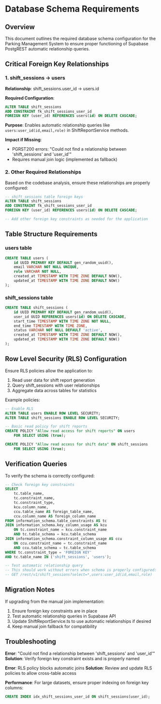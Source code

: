 # Database Schema Requirements

## Overview
This document outlines the required database schema configuration for the Parking Management System to ensure proper functioning of Supabase PostgREST automatic relationship queries.

## Critical Foreign Key Relationships

### 1. shift_sessions → users
**Relationship**: shift_sessions.user_id → users.id

**Required Configuration**:
```sql
ALTER TABLE shift_sessions
ADD CONSTRAINT fk_shift_sessions_user_id
FOREIGN KEY (user_id) REFERENCES users(id) ON DELETE CASCADE;
```

**Purpose**: Enables automatic relationship queries like `users:user_id(id,email,role)` in ShiftReportService methods.

**Impact if Missing**:
- PGRST200 errors: "Could not find a relationship between 'shift_sessions' and 'user_id'"
- Requires manual join logic (implemented as fallback)

### 2. Other Required Relationships
Based on the codebase analysis, ensure these relationships are properly configured:

```sql
-- shift_sessions table foreign keys
ALTER TABLE shift_sessions
ADD CONSTRAINT fk_shift_sessions_user_id
FOREIGN KEY (user_id) REFERENCES users(id) ON DELETE CASCADE;

-- Add other foreign key constraints as needed for the application
```

## Table Structure Requirements

### users table
```sql
CREATE TABLE users (
    id UUID PRIMARY KEY DEFAULT gen_random_uuid(),
    email VARCHAR NOT NULL UNIQUE,
    role VARCHAR NOT NULL,
    created_at TIMESTAMP WITH TIME ZONE DEFAULT NOW(),
    updated_at TIMESTAMP WITH TIME ZONE DEFAULT NOW()
);
```

### shift_sessions table
```sql
CREATE TABLE shift_sessions (
    id UUID PRIMARY KEY DEFAULT gen_random_uuid(),
    user_id UUID REFERENCES users(id) ON DELETE CASCADE,
    start_time TIMESTAMP WITH TIME ZONE NOT NULL,
    end_time TIMESTAMP WITH TIME ZONE,
    status VARCHAR NOT NULL DEFAULT 'active',
    created_at TIMESTAMP WITH TIME ZONE DEFAULT NOW(),
    updated_at TIMESTAMP WITH TIME ZONE DEFAULT NOW()
);
```

## Row Level Security (RLS) Configuration

Ensure RLS policies allow the application to:
1. Read user data for shift report generation
2. Query shift_sessions with user relationships
3. Aggregate data across tables for statistics

Example policies:
```sql
-- Enable RLS
ALTER TABLE users ENABLE ROW LEVEL SECURITY;
ALTER TABLE shift_sessions ENABLE ROW LEVEL SECURITY;

-- Basic read policy for shift reports
CREATE POLICY "Allow read access for shift reports" ON users
    FOR SELECT USING (true);

CREATE POLICY "Allow read access for shift data" ON shift_sessions
    FOR SELECT USING (true);
```

## Verification Queries

To verify the schema is correctly configured:

```sql
-- Check foreign key constraints
SELECT
    tc.table_name,
    tc.constraint_name,
    tc.constraint_type,
    kcu.column_name,
    ccu.table_name AS foreign_table_name,
    ccu.column_name AS foreign_column_name
FROM information_schema.table_constraints AS tc
JOIN information_schema.key_column_usage AS kcu
    ON tc.constraint_name = kcu.constraint_name
    AND tc.table_schema = kcu.table_schema
JOIN information_schema.constraint_column_usage AS ccu
    ON ccu.constraint_name = tc.constraint_name
    AND ccu.table_schema = tc.table_schema
WHERE tc.constraint_type = 'FOREIGN KEY'
AND tc.table_name IN ('shift_sessions', 'users');

-- Test automatic relationship query
-- This should work without errors when schema is properly configured:
-- GET /rest/v1/shift_sessions?select=*,users:user_id(id,email,role)
```

## Migration Notes

If upgrading from the manual join implementation:
1. Ensure foreign key constraints are in place
2. Test automatic relationship queries in Supabase API
3. Update ShiftReportService.ts to use automatic relationships if desired
4. Keep manual join fallback for compatibility

## Troubleshooting

**Error**: "Could not find a relationship between 'shift_sessions' and 'user_id'"
**Solution**: Verify foreign key constraint exists and is properly named

**Error**: RLS policy blocks automatic joins
**Solution**: Review and update RLS policies to allow cross-table access

**Performance**: For large datasets, ensure proper indexing on foreign key columns:
```sql
CREATE INDEX idx_shift_sessions_user_id ON shift_sessions(user_id);
```